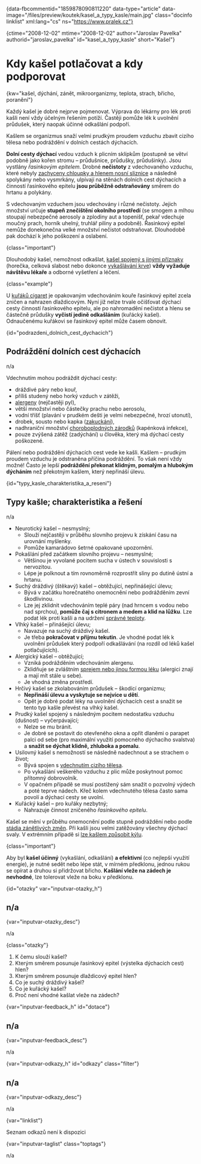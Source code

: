 
{data-fbcommentid="1859878090811220" data-type="article" data-image="/files/preview/koutek/kasel\_a\_typy_kasle/main.jpg" class="docinfo linklist" xml:lang="cs" ns="https://www.pralek.cz"}

{ctime="2008-12-02" mtime="2008-12-02" author="Jaroslav Pavelka" authorid="jaroslav\_pavelka" id="kasel\_a\_typy\_kasle" short="Kašel"}

# Kdy kašel potlačovat a kdy podporovat

<!-- generated attribute kw by user_udpatekw.sh on 2020-04-26, do not edit -->

{kw="kašel, dýchání, zánět, mikroorganizmy, teplota, strach, břicho, poranění"}

Každý kašel je dobré nejprve pojmenovat. Výprava do lékárny pro lék proti kašli není vždy účelným řešením potíží. Častěji pomůže lék k uvolnění průdušek, který naopak účinné odkašlání podpoří.

Kašlem se organizmus snaží velmi prudkým proudem vzduchu zbavit cizího tělesa nebo podráždění v dolních cestách dýchacích.

**Dolní cesty dýchací** vedou vzduch k plicním sklípkům (postupně se větví podobně jako kořen stromu – průdušnice, průdušky, průdušinky). Jsou vystlány _řasinkovým epitelem_. Drobné **nečistoty** z vdechovaného vzduchu, které nebyly [zachyceny chloupky a hlenem nosní sliznice][1] a následně spolykány nebo vysmrkány, ulpívají na stěnách dolních cest dýchacích a činností řasinkového epitelu **jsou průběžně odstraňovány** směrem do hrtanu a polykány.

S vdechovaným vzduchem jsou vdechovány i různé nečistoty. Jejich množství určuje **stupeň znečištění okolního prostředí** (se smogem a mlhou stoupají nebezpečné aerosoly a zplodiny aut a topenišť, pekař vdechuje moučný prach, horník uhelný, truhlář piliny a podobně). Řasinkový epitel nemůže donekonečna velké množství nečistot odstraňovat. Dlouhodobě pak dochází k jeho poškození a oslabení.

{class="important"}

Dlouhodobý kašel, nemožnost odkašlat, [kašel spojený s jinými příznaky][2] (horečka, celková slabost nebo dokonce [vykašlávání krve][3]) **vždy vyžaduje návštěvu lékaře** a odborné vyšetření a léčení.

{class="example"}

U [kuřáků cigaret][4] je opakovaným vdechováním kouře řasinkový epitel zcela zničen a nahrazen dlaždicovým. Nyní již nelze trvale očišťovat dýchací cesty činností řasinkového epitelu, ale po nahromadění nečistot a hlenu se částečně průdušky **vyčistí jedině odkašláním** (kuřácký kašel). Odnaučenému kuřákovi se řasinkový epitel může časem obnovit.

{id="podrazdeni\_dolnich\_cest_dychacich"}

## Podráždění dolních cest dýchacích

n/a

Vdechnutím mohou podráždit dýchací cesty:

  * dráždivé páry nebo kouř,
  * příliš studený nebo horký vzduch v zátěži,
  * [alergeny][5] (nejčastěji pyl),
  * větší množství nebo částečky prachu nebo aerosolu,
  * vodní tříšť (plavání v prudkém dešti je velmi nebezpečné, hrozí utonutí),
  * drobek, sousto nebo kapka ([zakuckání][6]),
  * nadhraniční množství [choroboplodných zárodků][7] (kapénková infekce),
  * pouze zvýšená zátěž (zadýchání) u člověka, který má dýchací cesty poškozené.

Pálení nebo podráždění dýchacích cest vede ke kašli. Kašlem – prudkým proudem vzduchu je odstraněna příčina podráždění. To však není vždy možné! Často je lepší **podráždění překonat klidným, pomalým a hlubokým dýcháním** než překotným kašlem, který nepřináší úlevu.

{id="typy\_kasle\_charakteristika\_a\_reseni"}

## Typy kašle; charakteristika a řešení

n/a

  * Neurotický kašel – nesmyslný; 
      * Slouží nejčastěji v průběhu slovního projevu k získání času na urovnání myšlenky.
      * Pomůže kamarádovo šetrné opakované upozornění.
  * Pokašlání před začátkem slovního projevu – nesmyslné; 
      * Většinou je vyvolané pocitem sucha v ústech v souvislosti s nervozitou.
      * Lépe je polknout a tím rovnoměrně rozprostřít sliny po dutině ústní a hrtanu.
  * Suchý dráždivý (štěkavý) kašel – obtěžující, nepřinášející úlevu; 
      * Bývá v začátku horečnatého onemocnění nebo podrážděním zevní škodlivinou.
      * Lze jej zklidnit vdechováním teplé páry (nad hrncem s vodou nebo nad sprchou), **pomůže čaj s citronem a medem a klid na lůžku**. Lze podat lék proti kašli a na udržení [správné teploty][8].
  * Vlhký kašel – přinášející úlevu; 
      * Navazuje na suchý dráždivý kašel.
      * Je třeba **pokračovat v přijmu tekutin**. Je vhodné podat lék k uvolnění průdušek který podpoří odkašlávání (na rozdíl od léků kašel potlačujících).
  * Alergický kašel – obtěžující; 
      * Vzniká podrážděním vdechováním alergenu.
      * Zklidňuje se zvláštním [sprejem nebo jinou formou léku][9] (alergici znají a mají mít stále u sebe).
      * Je vhodná změna prostředí.
  * Hrčivý kašel se zkolabováním průdušek – škodící organizmu; 
      * **Nepřináší úlevu a vyskytuje se nejvíce u dětí**.
      * Opět je dobré podat léky na uvolnění dýchacích cest a snažit se tento typ kašle převést na vlhký kašel.
  * Prudký kašel spojený s následným pocitem nedostatku vzduchu (dušnost) – vyčerpávající; 
      * Nelze se mu bránit.
      * Je dobré se postavit do otevřeného okna a opřít dlaněmi o parapet palci od sebe (pro maximální využití pomocného dýchacího svalstva) a **snažit se dýchat klidně, zhluboka a pomalu**.
  * Usilovný kašel s nemožností se následně nadechnout a se strachem o život; 
      * Bývá spojen s [vdechnutím cizího tělesa][6].
      * Po vykašlání veškerého vzduchu z plic může poskytnout pomoc přítomný dobrovolník.
      * V opačném případě se musí postižený sám snažit o pozvolný výdech a poté teprve nádech. Křeč kolem vdechnutého tělesa často sama povolí a dýchací cesty se uvolní.
  * Kuřácký kašel – pro kuřáky nezbytný; 
      * Nahrazuje činnost zničeného _řasinkového epitelu_.

Kašel se mění v průběhu onemocnění podle stupně podráždění nebo podle [stádia zánětlivých změn][10]. Při kašli jsou velmi zatěžovány všechny dýchací svaly. V extrémním případě si [lze kašlem způsobit kýlu][11].

{class="important"}

Aby byl **kašel účinný** (vykašlání, odkašlání) **a efektivní** (co nejlepší využití energie), je nutné sedět nebo lépe stát, v mírném předklonu, jednou rukou se opírat a druhou si přidržovat břicho. **Kašlání vleže na zádech je nevhodné**, lze tolerovat vleže na boku v předklonu.

{id="otazky" var="inputvar-otazky_h"}

## n/a

{var="inputvar-otazky_desc"}

n/a

{class="otazky"}

  1. K čemu slouží kašel?
  2. Kterým směrem posunuje řasinkový epitel (výstelka dýchacích cest) hlen?
  3. Kterým směrem posunuje dlaždicový epitel hlen?
  4. Co je suchý dráždivý kašel?
  5. Co je kuřácký kašel?
  6. Proč není vhodné kašlat vleže na zádech?

{var="inputvar-feedback_h" id="dotace"}

## n/a

{var="inputvar-feedback_desc"}

n/a

{var="inputvar-odkazy_h" id="odkazy" class="filter"}

## n/a

{var="inputvar-odkazy_desc"}

n/a

{var="linklist"}

Seznam odkazů není k dispozici

{var="inputvar-taglist" class="toptags"}

n/a

 [1]: ryma_a_smrkani
 [2]: bolest_v_krku_angina
 [3]: mytus_o_rakovine
 [4]: koureni_cigaret
 [5]: imunita
 [6]: resuscitace-ozivovani
 [7]: mikroorganizmy
 [8]: teplota
 [9]: lekove_formy
 [10]: zanet
 [11]: kyla

